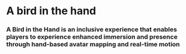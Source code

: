 # A bird in the hand

### A Bird in the Hand is an inclusive experience that enables players to experience enhanced immersion and presence through hand-based avatar mapping and real-time motion